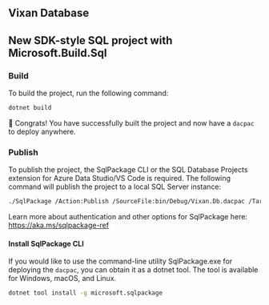 ## Vixan Database

## New SDK-style SQL project with Microsoft.Build.Sql

### Build

To build the project, run the following command:

```bash
dotnet build
```

🎉 Congrats! You have successfully built the project and now have a `dacpac` to deploy anywhere.

### Publish

To publish the project, the SqlPackage CLI or the SQL Database Projects extension for Azure Data Studio/VS Code is required. The following command will publish the project to a local SQL Server instance:

```bash
./SqlPackage /Action:Publish /SourceFile:bin/Debug/Vixan.Db.dacpac /TargetServerName:"(localdb)\MSSQLLocalDB" /TargetDatabaseName:vixandb
```

Learn more about authentication and other options for SqlPackage here: https://aka.ms/sqlpackage-ref

#### Install SqlPackage CLI

If you would like to use the command-line utility SqlPackage.exe for deploying the `dacpac`, you can obtain it as a dotnet tool.  The tool is available for Windows, macOS, and Linux.

```bash
dotnet tool install -g microsoft.sqlpackage
```
